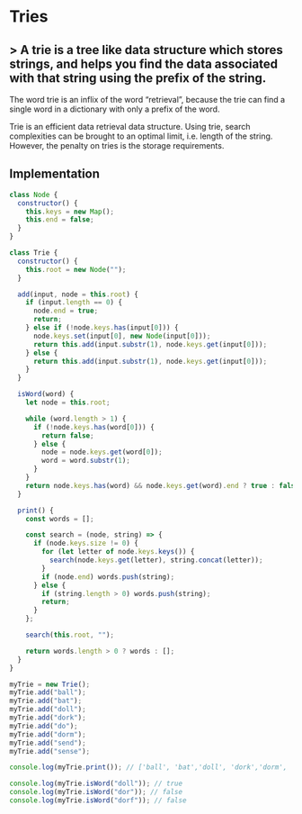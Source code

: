 # Tries

## > A trie is a tree like data structure which stores strings, and helps you find the data associated with that string using the prefix of the string.

The word trie is an inflix of the word “retrieval”, because the trie can find a single word in a dictionary with only a prefix of the word.

Trie is an efficient data retrieval data structure. Using trie, search complexities can be brought to an optimal limit, i.e. length of the string. However, the penalty on tries is the storage requirements.

## Implementation

```js
class Node {
  constructor() {
    this.keys = new Map();
    this.end = false;
  }
}

class Trie {
  constructor() {
    this.root = new Node("");
  }

  add(input, node = this.root) {
    if (input.length == 0) {
      node.end = true;
      return;
    } else if (!node.keys.has(input[0])) {
      node.keys.set(input[0], new Node(input[0]));
      return this.add(input.substr(1), node.keys.get(input[0]));
    } else {
      return this.add(input.substr(1), node.keys.get(input[0]));
    }
  }

  isWord(word) {
    let node = this.root;

    while (word.length > 1) {
      if (!node.keys.has(word[0])) {
        return false;
      } else {
        node = node.keys.get(word[0]);
        word = word.substr(1);
      }
    }
    return node.keys.has(word) && node.keys.get(word).end ? true : false;
  }

  print() {
    const words = [];

    const search = (node, string) => {
      if (node.keys.size != 0) {
        for (let letter of node.keys.keys()) {
          search(node.keys.get(letter), string.concat(letter));
        }
        if (node.end) words.push(string);
      } else {
        if (string.length > 0) words.push(string);
        return;
      }
    };

    search(this.root, "");

    return words.length > 0 ? words : [];
  }
}

myTrie = new Trie();
myTrie.add("ball");
myTrie.add("bat");
myTrie.add("doll");
myTrie.add("dork");
myTrie.add("do");
myTrie.add("dorm");
myTrie.add("send");
myTrie.add("sense");

console.log(myTrie.print()); // ['ball', 'bat','doll', 'dork','dorm', 'do','send', 'sense']

console.log(myTrie.isWord("doll")); // true
console.log(myTrie.isWord("dor")); // false
console.log(myTrie.isWord("dorf")); // false
```
